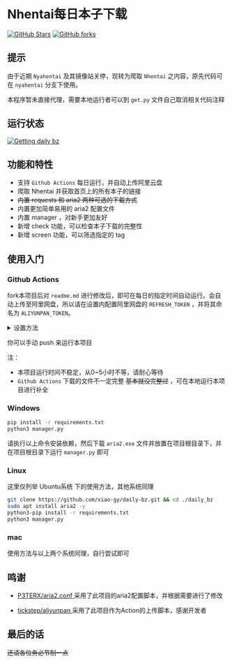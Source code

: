 # Nhentai每日本子下载

[![GitHub Stars](https://img.shields.io/github/stars/xiao-gy/daily-bz.svg?style=flat-square&label=Stars&logo=github)](https://github.com/xiao-gy/daily-bz/stargazers)
[![GitHub forks](https://img.shields.io/github/forks/xiao-gy/daily-bz.svg?style=flat-square&label=Forks&logo=github)](https://github.com/xiao-gy/daily-bz/fork)

## 提示
由于近期 `Nyahentai` 及其镜像站关停，现转为爬取 `Nhentai` 之内容，原先代码可在 `nyahentai` 分支下使用。

本程序暂未直接代理，需要本地运行者可以到 `get.py` 文件自己取消相关代码注释

## 运行状态
[![Getting daily bz](https://github.com/xiao-gy/daily-bz/actions/workflows/daily-bz.yml/badge.svg)](https://github.com/xiao-gy/daily-bz/actions/workflows/daily-bz.yml)

## 功能和特性
- 支持 `Github Actions` 每日运行，并自动上传阿里云盘
- 爬取 Nhentai 并获取首页上的所有本子的链接
- ~~内置 requests 和 aria2 两种可选的下载方式~~
- 内置更加简单易用的 aria2 配置文件
- 内置 manager ，对新手更加友好
- 新增 check 功能，可以检查本子下载的完整性
- 新增 screen 功能，可以筛选指定的 tag

## 使用入门

### Github Actions

fork本项目后对 `readme.md` 进行修改后，即可在每日的指定时间自动运行。会自动上传至阿里网盘，所以请在设置内配置阿里网盘的 `REFRESH_TOKEN` ，并将其命名为 `ALIYUNPAN_TOKEN`。

<details>
<summary>设置方法</summary>
<br>

![image.png](https://s2.loli.net/2022/04/09/Vil9qXL45GWmdr1.png)

![image.png](https://s2.loli.net/2022/04/09/GLFCQ14OHnt2eTx.png)

不知道怎么获取 `REFRESH_TOKEN` ? 前往 [tickstep/aliyunpan](https://github.com/tickstep/aliyunpan#1-%E5%A6%82%E4%BD%95%E8%8E%B7%E5%8F%96RefreshToken) 了解

</details>

你可以手动 push 来运行本项目

注：
- 本项目运行时间不稳定，从0~5小时不等，请耐心等待
- `Github Actions` 下载的文件不一定完整 ~~基本就没完整过~~ ，可在本地运行本项目进行补全

### Windows

``` bash
pip install -r requirements.txt
python3 manager.py
```

请执行以上命令安装依赖，然后下载 `aria2.exe` 文件并放置在项目根目录下，并在项目根目录下运行 `manager.py` 即可


### Linux

这里仅列举 Ubuntu系统 下的使用方法，其他系统同理

``` bash
git clone https://github.com/xiao-gy/daily-bz.git && cd ./daily_bz
sudo apt install aria2 -y
python3-pip install -r requirements.txt
python3 manager.py
```

### mac

使用方法与以上两个系统同理，自行尝试即可

## 鸣谢

- [ P3TERX/aria2.conf ](https://github.com/P3TERX/aria2.conf) 
采用了此项目的aria2配置脚本，并根据需要进行了修改

- [ tickstep/aliyunpan ](https://github.com/tickstep/aliyunpan)
采用了此项目作为Action的上传脚本，感谢开发者

## 最后的话

~~还请各位务必节制一点~~
